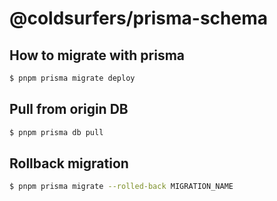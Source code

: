 # @coldsurfers/prisma-schema

## How to migrate with prisma

```bash
$ pnpm prisma migrate deploy
```

## Pull from origin DB

```bash
$ pnpm prisma db pull
```

## Rollback migration

```bash
$ pnpm prisma migrate --rolled-back MIGRATION_NAME
```
